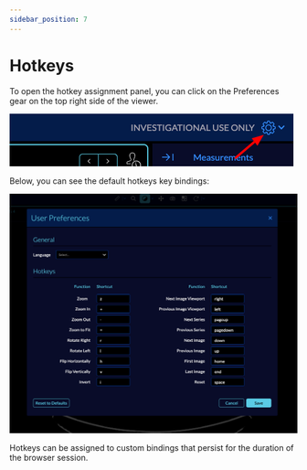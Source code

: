 ```yaml
---
sidebar_position: 7
---
```


# Hotkeys

To open the hotkey assignment panel, you can click on the Preferences gear on the
top right side of the viewer.

![user-hotkeys](../../assets/img/user-hotkeys.png)

Below, you can see the default hotkeys key bindings:

![user-hotkeys-default](../../assets/img/user-hotkeys-default.png)

Hotkeys can be assigned to custom bindings that persist for the duration of the browser session.
